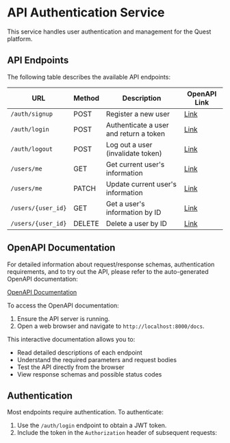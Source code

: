 # API Authentication Service

This service handles user authentication and management for the Quest platform.

## API Endpoints

The following table describes the available API endpoints:

| URL                | Method | Description                            | OpenAPI Link                                              |
| ------------------ | ------ | -------------------------------------- | --------------------------------------------------------- |
| `/auth/signup`     | POST   | Register a new user                    | [Link](#operation/create_user_auth_signup_post)           |
| `/auth/login`      | POST   | Authenticate a user and return a token | [Link](#operation/login_for_access_token_auth_login_post) |
| `/auth/logout`     | POST   | Log out a user (invalidate token)      | [Link](#operation/logout_user_auth_logout_post)           |
| `/users/me`        | GET    | Get current user's information         | [Link](#operation/read_users_me_users_me_get)             |
| `/users/me`        | PATCH  | Update current user's information      | [Link](#operation/update_user_me_users_me_patch)          |
| `/users/{user_id}` | GET    | Get a user's information by ID         | [Link](#operation/read_user_users__user_id__get)          |
| `/users/{user_id}` | DELETE | Delete a user by ID                    | [Link](#operation/delete_user_users__user_id__delete)     |

## OpenAPI Documentation

For detailed information about request/response schemas, authentication requirements, and to try out the API, please refer to the auto-generated OpenAPI documentation:

[OpenAPI Documentation](http://localhost:8000/docs)

To access the OpenAPI documentation:

1. Ensure the API server is running.
2. Open a web browser and navigate to `http://localhost:8000/docs`.

This interactive documentation allows you to:

- Read detailed descriptions of each endpoint
- Understand the required parameters and request bodies
- Test the API directly from the browser
- View response schemas and possible status codes

## Authentication

Most endpoints require authentication. To authenticate:

1. Use the `/auth/login` endpoint to obtain a JWT token.
2. Include the token in the `Authorization` header of subsequent requests:

